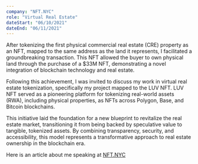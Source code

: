 ```yaml
---
company: "NFT.NYC"
role: "Virtual Real Estate"
dateStart: "06/10/2021"
dateEnd: "06/11/2021"
---
```


After tokenizing the first physical commercial real estate (CRE) property as an NFT, mapped to the same address as the land it represents, I facilitated a groundbreaking transaction. This NFT allowed the buyer to own physical land through the purchase of a $33M NFT, demonstrating a novel integration of blockchain technology and real estate.

Following this achievement, I was invited to discuss my work in virtual real estate tokenization, specifically my project mapped to the LUV NFT. LUV NFT served as a pioneering platform for tokenizing real-world assets (RWA), including physical properties, as NFTs across Polygon, Base, and Bitcoin blockchains.

This initiative laid the foundation for a new blueprint to revitalize the real estate market, transitioning it from being backed by speculative value to tangible, tokenized assets. By combining transparency, security, and accessibility, this model represents a transformative approach to real estate ownership in the blockchain era.

Here is an article about me speaking at [NFT.NYC](https://nftnyc.medium.com/148-new-speakers-for-nft-nyc-in-person-nov-2-3-ba38ced79709)

